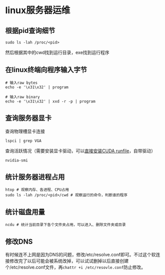 # linux服务器运维

## 根据pid查询细节

```shell
sudo ls -lah /proc/<pid>
```
然后根据其中的cwd找到运行目录，exe找到运行程序

## 在linux终端向程序输入字节

```shell
# 输入raw bytes
echo -e '\x31\x32' | program

# 输入raw binary
echo -e '\x31\x32' | xxd -r -p | program 
```

## 查询服务器显卡

查询物理槽显卡连接

```shell
lspci | grep VGA
```

查询活跃情况（需要安装显卡驱动，可以[直接安装CUDA runfile](https://developer.nvidia.com/cuda-toolkit-archive)，自带驱动）

```shell
nvidia-smi
```

## 统计服务器进程占用

```shell
htop # 观察内存、各进程、CPU占用
sudo ls -lah /proc/<pid>/cwd # 观察运行的命令，判断谁的程序
```

## 统计磁盘用量

```shell
ncdu # 统计当前目录下各个文件夹占用，可以进入、删除文件夹或目录
```

## 修改DNS

有时候连不上网是因为DNS的问题，修改/etc/resolve.conf即可。不过这个软连接修改完了以后可能会被系统改掉，可以试试删掉以后直接创建个/etc/resolve.conf文件，再`chattr +i /etc/resovle.conf`防止修改。


